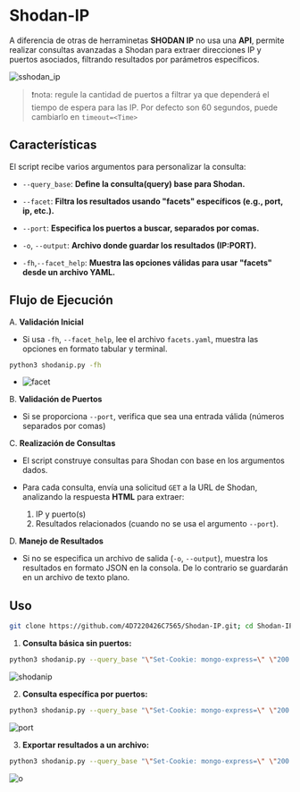 # Shodan-IP 

A diferencia de otras de herraminetas **SHODAN IP** no usa una **API**, permite realizar consultas avanzadas a Shodan para extraer direcciones IP y puertos asociados, filtrando resultados por parámetros específicos.

![sshodan_ip](https://github.com/user-attachments/assets/360f38e6-dd83-455c-87c8-e5677c11b1b0)

> ❗nota: regule la cantidad de puertos a filtrar ya que dependerá el tiempo de espera para las IP.  Por defecto son 60 segundos, puede cambiarlo en `timeout=<Time>`

## Características

El script recibe varios argumentos para personalizar la consulta:
- `--query_base`: **Define la consulta(query) base para Shodan.**

- `--facet`: **Filtra los resultados usando "facets" específicos (e.g., port, ip, etc.).**

- `--port`: **Especifica los puertos a buscar, separados por comas.**

- `-o`, `--output`: **Archivo donde guardar los resultados (IP:PORT).**

- `-fh`,`--facet_help`: **Muestra las opciones válidas para usar "facets" desde un archivo YAML.**

## Flujo de Ejecución

A. **Validación Inicial**

- Si usa `-fh`, `--facet_help`, lee el archivo `facets.yaml`, muestra las opciones en formato tabular y terminal.
```sh
python3 shodanip.py -fh
```     

- ![facet](https://github.com/user-attachments/assets/9914d695-c892-4fa8-8936-f11460a6e8b0)

B. **Validación de Puertos**

- Si se proporciona `--port`, verifica que sea una entrada válida (números separados por comas)

C. **Realización de Consultas**

- El script construye consultas para Shodan con base en los argumentos dados.

- Para cada consulta, envía una solicitud `GET` a la URL de Shodan, analizando la respuesta **HTML** para extraer:
    1. IP y puerto(s)
    2. Resultados relacionados (cuando no se usa el argumento `--port`).

D. **Manejo de Resultados**

- Si no se especifica un archivo de salida (`-o`, `--output`), muestra los resultados en formato JSON en la consola. De lo contrario se guardarán en un archivo de texto plano.

## Uso


```sh
git clone https://github.com/4D7220426C7565/Shodan-IP.git; cd Shodan-IP && pip install -r requirements.txt
```

1. **Consulta básica sin puertos:**

```sh
python3 shodanip.py --query_base "\"Set-Cookie: mongo-express=\" \"200 OK\"" --facet port
```
![shodanip](https://github.com/user-attachments/assets/0901c01f-da1e-4bc4-81f2-056653e37fc3)


2. **Consulta específica por puertos:**

```sh
python3 shodanip.py --query_base "\"Set-Cookie: mongo-express=\" \"200 OK\"" --facet ip --port <port>
```
![port](https://github.com/user-attachments/assets/1cbb2508-885e-4d1f-b467-04aa90100912)


3. **Exportar resultados a un archivo:**

```sh
python3 shodanip.py --query_base "\"Set-Cookie: mongo-express=\" \"200 OK\"" --facet ip --port <port> -o <file>
```
![o](https://github.com/user-attachments/assets/a635113b-a5c7-44df-b9e4-bbe473d17040)
